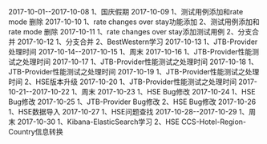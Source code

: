 2017-10-01--2017-10-08
1、国庆假期
2017-10-09
1、测试用例添加和rate mode 删除
2017-10-10
1、rate changes over stay功能添加
2、测试用例添加和rate mode 删除
2017-10-11
1、rate changes over stay添加测试用例
2、分支合并
2017-10-12
1、分支合并
2、BestWestern学习
2017-10-13
1、JTB-Provider处理时间
2017-10-14--2017-10-15
1、周末
2017-10-16
1、JTB-Provider性能测试之处理时间
2017-10-17
1、JTB-Provider性能测试之处理时间
2017-10-18
1、JTB-Provider性能测试之处理时间
2017-10-19
1、JTB-Provider性能测试之处理时间
2、HSE版本升级
2017-10-20
1、JTB-Provider性能测试之处理时间
2017-10-21--2017-10-22
1、周末
2017-10-23
1、HSE Bug修改
2017-10-24
1、HSE Bug修改
2017-10-25
1、JTB-Provider Bug修改
2、HSE Bug修改
2017-10-26
1、HSE数据导入
2017-10-27
1、HSE问题查找
2017-10-28--2017-10-29
1、周末
2017-10-30
1、Kibana-ElasticSearch学习
2、HSE CCS-Hotel-Region-Country信息转换